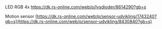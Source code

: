 LED RGB 4x
https://dk.rs-online.com/web/p/lysdioder/8614290?gb=s 

Motion sensor
[https://dk.rs-online.com/web/p/sensor-udvikling/1743240?gb=s](https://dk.rs-online.com/web/p/sensor-udvikling/8430840?gb=s)

